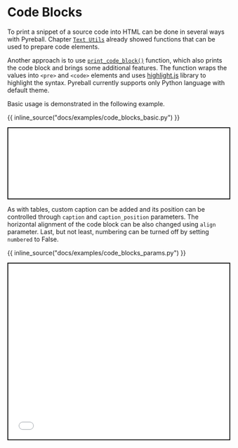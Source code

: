 # Code Blocks

To print a snippet of a source code into HTML can be done in several ways with Pyreball.
Chapter [`Text Utils`](../text_utils/) already showed functions that can be used to prepare code elements.

Another approach is to use [`print_code_block()`](../api/pyreball_html/#pyreball.html.print_code_block) function,
which also prints the code block and brings some additional features.
The function wraps the values into `<pre>` and `<code>` elements and uses [highlight.js](https://highlightjs.org/)
library to highlight the syntax.
Pyreball currently supports only Python language with default theme.

Basic usage is demonstrated in the following example.

{{ inline_source("docs/examples/code_blocks_basic.py") }}

<iframe style="border:2px solid;" src="../examples/code_blocks_basic.html" height="160" width="100%" title="Iframe Example"></iframe>

As with tables, custom caption can be added and its position can be controlled through `caption` and `caption_position`
parameters.
The horizontal alignment of the code block can be also changed using `align` parameter.
Last, but not least, numbering can be turned off by setting `numbered` to False.

{{ inline_source("docs/examples/code_blocks_params.py") }}

<iframe style="border:2px solid;" src="../examples/code_blocks_params.html" height="400" width="100%" title="Iframe Example"></iframe>
